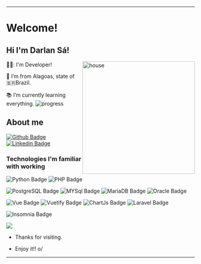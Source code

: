 ----------------------------------------------------------------------------

# Welcome!

 

## Hi I'm Darlan Sá!

<img align="right" alt="house" src="https://media.giphy.com/media/1KrM2hhDN3dgk/giphy.gif" width="300" />

🧑‍💻: I'm Developer! 


:house_with_garden: I’m from Alagoas, state of :brazil:Brazil.

:books: I’m currently learning everything.  ![progress](https://progress-bar.dev/40/ "progresso") 
 
 
 
## About me

[![Github Badge](https://img.shields.io/badge/-Github-000?logo=Github&logoColor=white&link=LINK_GIT)](https://github.com/darlansa) [![Linkedin Badge](https://img.shields.io/badge/-LinkedIn-blue?logo=Linkedin&logoColor=white&link=LINK_LINKEDIN)](https://www.linkedin.com/in/darlansa/)

### Technologies I'm familiar with working

![Python Badge](https://img.shields.io/badge/Python-3776AB?style=for-the-badge&logo=python&logoColor=white)
![PHP Badge](https://img.shields.io/badge/PHP-777BB4?style=for-the-badge&logo=php&logoColor=white)

![PostgreSQL Badge](https://img.shields.io/badge/PostgreSQL-316192?style=for-the-badge&logo=postgresql&logoColor=white)
![MYSql Badge](https://img.shields.io/badge/MySQL-00000F?style=for-the-badge&logo=mysql&logoColor=white)
![MariaDB Badge](https://img.shields.io/badge/MariaDB-003545?style=for-the-badge&logo=mariadb&logoColor=white)
![Oracle Badge](https://img.shields.io/badge/Oracle-F80000?style=for-the-badge&logo=oracle&logoColor=black)


![Vue Badge](https://img.shields.io/badge/Vue.js-35495E?style=for-the-badge&logo=vuedotjs&logoColor=4FC08D)
![Vuetify Badge](https://img.shields.io/badge/Vuetify-1867C0?style=for-the-badge&logo=vuetify&logoColor=white)
![ChartJs Badge](https://img.shields.io/badge/Chart.js-FF6384?style=for-the-badge&logo=chartdotjs&logoColor=white)
![Laravel Badge](https://img.shields.io/badge/Laravel-FF2D20?style=for-the-badge&logo=laravel&logoColor=white)

![Insomnia Badge](https://img.shields.io/badge/Insomnia-5849be?style=for-the-badge&logo=Insomnia&logoColor=white)

<a href="https://github.com/darlansa">
  <img align="center" src="https://github-readme-stats.vercel.app/api/top-langs/?username=darlansa&theme=algolia&hide_langs_below=1" />
</a>




- Thanks for visiting.

- Enjoy it!! o/

----------------------------------------------------------------------------------
